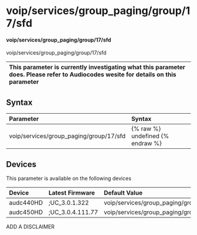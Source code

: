﻿---
description: voip/services/group_paging/group/17/sfd
search: false
---

# voip/services/group_paging/group/17/sfd

#### voip/services/group_paging/group/17/sfd

voip/services/group_paging/group/17/sfd


| This parameter is currently investigating what this parameter does. Please refer to Audiocodes wesite for details on this parameter | 
| :--- |

## Syntax
| Parameter | Syntax |
| :--- | :--- |
|voip/services/group_paging/group/17/sfd | {% raw %} undefined {% endraw %}|

## Devices
This parameter is available on the following devices

| Device | Latest Firmware | Default Value |
|:---|:---|:---|
| audc440HD | ;UC_3.0.1.322 | voip/services/group_paging/group/17/sfd=0 
| audc450HD | ;UC_3.0.4.111.77 | voip/services/group_paging/group/17/sfd=0 

ADD A DISCLAIMER
